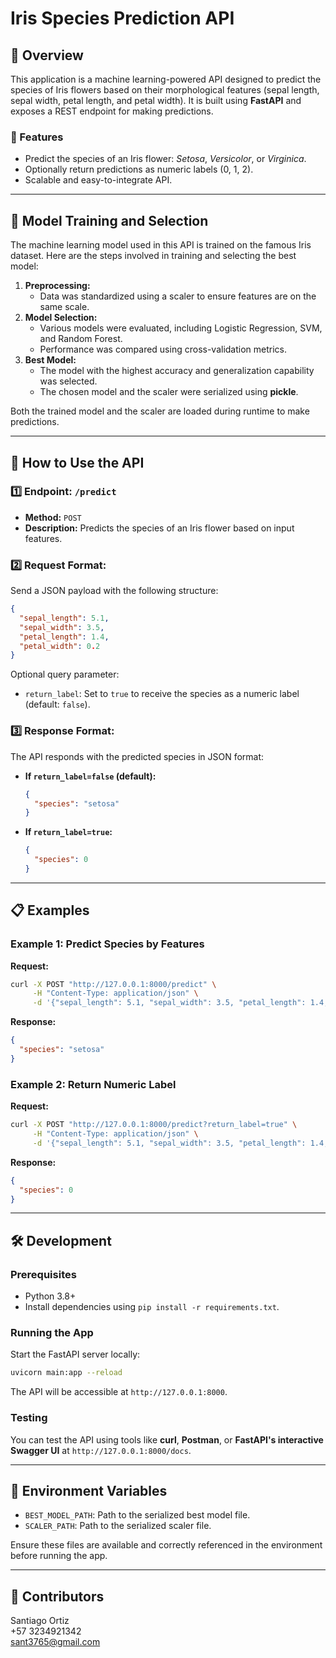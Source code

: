 # Iris Species Prediction API

## 📘 Overview
This application is a machine learning-powered API designed to predict the species of Iris flowers based on their morphological features (sepal length, sepal width, petal length, and petal width). It is built using **FastAPI** and exposes a REST endpoint for making predictions.

### 🌟 Features
- Predict the species of an Iris flower: *Setosa*, *Versicolor*, or *Virginica*.
- Optionally return predictions as numeric labels (0, 1, 2).
- Scalable and easy-to-integrate API.

---

## 🧠 Model Training and Selection
The machine learning model used in this API is trained on the famous Iris dataset. Here are the steps involved in training and selecting the best model:

1. **Preprocessing:**
   - Data was standardized using a scaler to ensure features are on the same scale.
2. **Model Selection:**
   - Various models were evaluated, including Logistic Regression, SVM, and Random Forest.
   - Performance was compared using cross-validation metrics.
3. **Best Model:**
   - The model with the highest accuracy and generalization capability was selected.
   - The chosen model and the scaler were serialized using **pickle**.

Both the trained model and the scaler are loaded during runtime to make predictions.

---

## 🚀 How to Use the API

### 1️⃣ Endpoint: `/predict`
- **Method:** `POST`
- **Description:** Predicts the species of an Iris flower based on input features.

### 2️⃣ Request Format:
Send a JSON payload with the following structure:

```json
{
  "sepal_length": 5.1,
  "sepal_width": 3.5,
  "petal_length": 1.4,
  "petal_width": 0.2
}
```

Optional query parameter:
- `return_label`: Set to `true` to receive the species as a numeric label (default: `false`).

### 3️⃣ Response Format:
The API responds with the predicted species in JSON format:

- **If `return_label=false` (default):**
  ```json
  {
    "species": "setosa"
  }
  ```

- **If `return_label=true`:**
  ```json
  {
    "species": 0
  }
  ```

---

## 📋 Examples

### Example 1: Predict Species by Features
**Request:**
```bash
curl -X POST "http://127.0.0.1:8000/predict" \
     -H "Content-Type: application/json" \
     -d '{"sepal_length": 5.1, "sepal_width": 3.5, "petal_length": 1.4, "petal_width": 0.2}'
```

**Response:**
```json
{
  "species": "setosa"
}
```

### Example 2: Return Numeric Label
**Request:**
```bash
curl -X POST "http://127.0.0.1:8000/predict?return_label=true" \
     -H "Content-Type: application/json" \
     -d '{"sepal_length": 5.1, "sepal_width": 3.5, "petal_length": 1.4, "petal_width": 0.2}'
```

**Response:**
```json
{
  "species": 0
}
```

---

## 🛠️ Development

### Prerequisites
- Python 3.8+
- Install dependencies using `pip install -r requirements.txt`.

### Running the App
Start the FastAPI server locally:
```bash
uvicorn main:app --reload
```

The API will be accessible at `http://127.0.0.1:8000`.

### Testing
You can test the API using tools like **curl**, **Postman**, or **FastAPI's interactive Swagger UI** at `http://127.0.0.1:8000/docs`.

---

## 🤖 Environment Variables
- `BEST_MODEL_PATH`: Path to the serialized best model file.
- `SCALER_PATH`: Path to the serialized scaler file.

Ensure these files are available and correctly referenced in the environment before running the app.

---

## 👥 Contributors

Santiago Ortiz \
+57 3234921342 \
sant3765@gmail.com

